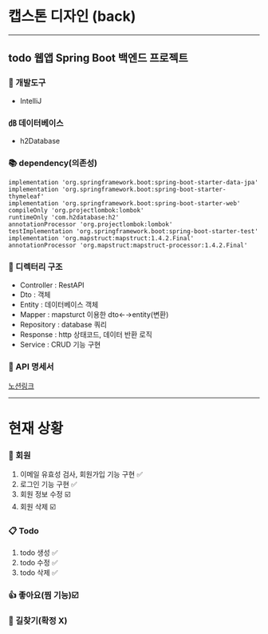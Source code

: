 # 캡스톤 디자인 (back)

---

## todo 웹앱 Spring Boot 백엔드 프로젝트

### 🔧 개발도구
* IntelliJ

### ㏈ 데이터베이스
* h2Database

### 📚 dependency(의존성)
```
implementation 'org.springframework.boot:spring-boot-starter-data-jpa'
implementation 'org.springframework.boot:spring-boot-starter-thymeleaf'
implementation 'org.springframework.boot:spring-boot-starter-web'
compileOnly 'org.projectlombok:lombok'
runtimeOnly 'com.h2database:h2'
annotationProcessor 'org.projectlombok:lombok'
testImplementation 'org.springframework.boot:spring-boot-starter-test'
implementation 'org.mapstruct:mapstruct:1.4.2.Final'
annotationProcessor 'org.mapstruct:mapstruct-processor:1.4.2.Final'
```
### 📂 디렉터리 구조
* Controller : RestAPI
* Dto : 객체
* Entity : 데이터베이스 객체
* Mapper : mapsturct 이용한 dto←→entity(변환)
* Repository : database 쿼리
* Response : http 상태코드, 데이터 반환 로직
* Service : CRUD 기능 구현


### 📄 API 명세서
[노션링크](https://receptive-coach-a3f.notion.site/b6aba3230c1444feb98740871393ddda?v=a855958aee49469c9279fb0e67f2eb44&pvs=4)

---

# 현재 상황

### 👥 회원
1. 이메일 유효성 검사, 회원가입 기능 구현 ✅
2. 로그인 기능 구현 ✅
3. 회원 정보 수정 ☑️
4. 회원 삭제 ☑️

### 📋 Todo
1. todo 생성 ✅
2. todo 수정 ✅
3. todo 삭제 ✅

### 👍 좋아요(찜 기능)☑️

### 🧭 길찾기(확정 X)

